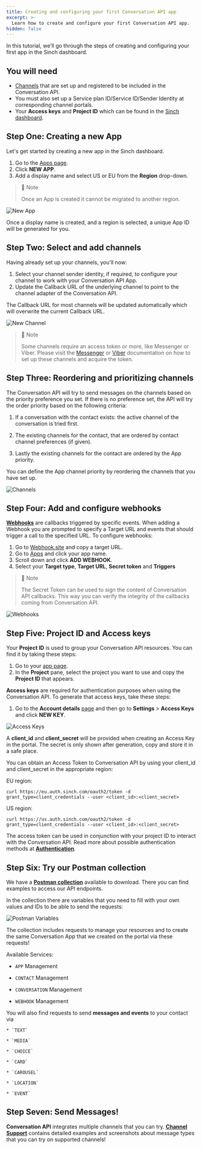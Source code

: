 ```yaml
---
title: Creating and configuring your first Conversation API app
excerpt: >-
  Learn how to create and configure your first Conversation API app.
hidden: false
---
```


In this tutorial, we’ll go through the steps of creating and configuring your first app in the Sinch dashboard.

## You will need

- [Channels](https://developers.sinch.com/docs/conversation-channel-support) that are set up and registered to be included in the Conversation API.
- You must also set up a Service plan ID/Service ID/Sender Identity at corresponding channel portals.
- Your **Access keys** and **Project ID** which can be found in the [Sinch dashboard](https://dashboard.sinch.com/settings/access-keys).

## Step One: Creating a new App

Let's get started by creating a new app in the Sinch dashboard.

  1. Go to the [Apps page](https://dashboard.sinch.com/convapi/apps).
  2. Click **NEW APP**.
  3. Add a display name and select US or EU from the **Region** drop-down. 

> 📘 Note
>
> Once an App is created it cannot be migrated to another region.

![New App](images/dashboard/dashboard_new_app.png)

Once a display name is created, and a region is selected, a unique App ID will be generated for you.

## Step Two: Select and add channels

Having already set up your channels, you'll now:
  1. Select your channel sender identity, if required, to configure your channel to work with your Conversation API App.
  2. Update the Callback URL of the underlying channel to point to the channel adapter of the Conversation API.

The Callback URL for most channels will be updated automatically which will overwrite the current Callback URL.
  
![New Channel](images/dashboard/dashboard_add_channels.png)

> 📘 Note
>
> Some channels require an access token or more, like Messenger or Viber. Please visit the [Messenger](https://developers.sinch.com/docs/conversation-facebook-messenger) or [Viber](https://developers.sinch.com/docs/conversation-viber-bot) documentation on how to set up these channels and acquire the token.

## Step Three: Reordering and prioritizing channels

The Conversation API will try to send messages on the channels based on the priority preference you set. If there is no preference set, the API will try the order priority based on the following criteria: 

1. If a conversation with the contact exists: the active channel of the conversation is tried first.

2. The existing channels for the contact, that are ordered by contact channel preferences (if given).

3. Lastly the existing channels for the contact are ordered by the App priority.

You can define the App channel priority by reordering the channels that you have set up.

![Channels](images/dashboard/dashboard_quick_guide_channel_prio.png)

## Step Four: Add and configure webhooks

[**Webhooks**](https://developers.sinch.com/docs/conversation-keyconcepts#webhook) are callbacks triggered by specific events. When adding a Webhook you are prompted to specify a Target URL and events that should trigger a call to the specified URL. To configure webhooks:

  1. Go to [Webhook.site](webhook.site) and copy a target URL.
  2. Go to [Apps](https://dashboard.sinch.com/convapi/apps) and click your app name.
  3. Scroll down and click **ADD WEBHOOK**.
  4. Select your **Target type**, **Target URL**, **Secret token** and **Triggers**

> 📘 Note
>
> The Secret Token can be used to sign the content of Conversation API callbacks. This way you can verify the integrity of the callbacks coming from Conversation API.

![Webhooks](images/dashboard/dashboard_quick_guide_webhooks.png)

## Step Five: Project ID and Access keys

Your **Project ID** is used to group your Conversation API resources. You can find it by taking these steps:

  1. Go to your [app page](https://dashboard.sinch.com/convapi/apps).
  2. In the **Project** pane, select the project you want to use and copy the **Project ID** that appears.

**Access keys** are required for authentication purposes when using the Conversation API. To generate that access keys, take these steps:

  1. Go to the **Account details** [page](https://dashboard.sinch.com/settings/account-details) and then go to **Settings** > **Access Keys** and click **NEW KEY**.

![Access Keys](images/dashboard/dashboard_access_keys.png)

A **client_id** and **client_secret** will be provided when creating an Access Key in the portal. The secret is only shown after generation, copy and store it in a safe place. 

You can obtain an Access Token to Conversation API by using your client_id and client_secret in the appropriate region:

EU region:

```
curl https://eu.auth.sinch.com/oauth2/token -d grant_type=client_credentials --user <client_id>:<client_secret>
```

US region:

```
curl https://us.auth.sinch.com/oauth2/token -d grant_type=client_credentials --user <client_id>:<client_secret>
```

The access token can be used in conjunction with your project ID to interact with the Conversation API. Read more about possible authentication methods at [**Authentication**](doc:conversation#authentication).

## Step Six: Try our Postman collection

We have a [**Postman collection**](doc:conversation#postman-collection) available to download. There you can find examples to access our API endpoints.

In the collection there are variables that you need to fill with your own values and IDs to be able to send the requests:

![Postman Variables](images/convapi-postman-vars.png)

The collection includes requests to manage your resources and to create the same Conversation App that we created on the portal via these requests!

Available Services: 

* `APP` Management

* `CONTACT` Management 

* `CONVERSATION` Management 

* `WEBHOOK` Management

You will also find requests to send **messages and events** to your contact via
    
    * `TEXT`
    
    * `MEDIA`
    
    * `CHOICE`
    
    * `CARD`
    
    * `CAROUSEL`
    
    * `LOCATION`

    * `EVENT`

## Step Seven: Send Messages!

**Conversation API** integrates multiple channels that you can try. [**Channel Support**](doc:conversation-channel-support) contains detailed examples and screenshots about message types that you can try on supported channels!

